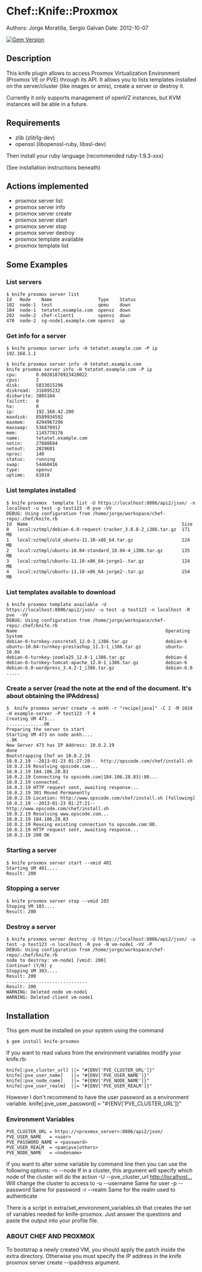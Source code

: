 # Chef::Knife::Proxmox

Authors: Jorge Moratilla, Sergio Galvan
Date: 2012-10-07

[![Gem Version](https://badge.fury.io/rb/knife-proxmox.png)](http://badge.fury.io/rb/knife-proxmox)

## Description

This knife plugin allows to access Proxmox Virtualization Environment (Proxmox VE or PVE) through its API.
It allows you to lists templates installed on the server/cluster (like images or amis), create a server or
destroy it.

Currently it only supports management of openVZ instances, but KVM instances will be able in a future.

## Requirements

* zlib (zlib1g-dev)
* openssl (libopenssl-ruby, libssl-dev)

Then install your ruby language (recommended ruby-1.9.3-xxx)

(See installation instructions beneath)


## Actions implemented

+ proxmox server list
+ proxmox server info
+ proxmox server create
+ proxmox server start
+ proxmox server stop
+ proxmox server destroy
+ proxmox template available
+ proxmox template list

## Some Examples

### List servers
    $ knife proxmox server list
    Id   Node    Name                 Type    Status
    102  node-1  test                 qemu    down
    104  node-1  tetatet.example.com  openvz  down
    202  node-2  chef-client1         openvz  down
    470  node-2  sg-node1.example.com openvz  up

### Get info for a server
    $ knife proxmox server info -H tetatet.example.com -P ip
    192.168.1.1

    $ knife proxmox server info -H tetatet.example.com
    knife proxmox server info -H tetatet.example.com -P ip
    cpu:       0.00281876923420022
    cpus:      2
    disk:      5833015296
    diskread:  316895232
    diskwrite: 3805184
    failcnt:   0
    ha:        0
    ip:        192.168.42.200
    maxdisk:   8589934592
    maxmem:    4294967296
    maxswap:   536870912
    mem:       1145778176
    name:      tetatet.example.com
    netin:     27888604
    netout:    2829601
    nproc:     140
    status:    running
    swap:      54460416
    type:      openvz
    uptime:    61018


### List templates installed
    $ knife proxmox  template list -U https://localhost:8006/api2/json/ -n localhost -u test -p test123 -R pve -VV
    DEBUG: Using configuration from /home/jorge/workspace/chef-repo/.chef/knife.rb
    Id  Name                                                         Size
    0   local:vztmpl/debian-6.0-request-tracker_3.8.8-2_i386.tar.gz  171 MB
    1   local:vztmpl/old_ubuntu-11.10-x86_64.tar.gz                  124 MB
    2   local:vztmpl/ubuntu-10.04-standard_10.04-4_i386.tar.gz       135 MB
    3   local:vztmpl/ubuntu-11.10-x86_64-jorge1-.tar.gz              124 MB
    4   local:vztmpl/ubuntu-11.10-x86_64-jorge2-.tar.gz              154 MB


### List templates available to download
    $ knife proxmox template available -U https://localhost:8006/api2/json/ -u test -p test123 -n localhost -R pve  -VV
    DEBUG: Using configuration from /home/jorge/workspace/chef-repo/.chef/knife.rb
    Name                                                       Operating System
    debian-6-turnkey-concrete5_12.0-1_i386.tar.gz              debian-6
    ubuntu-10.04-turnkey-prestashop_11.3-1_i386.tar.gz         ubuntu-10.04
    debian-6-turnkey-joomla25_12.0-1_i386.tar.gz               debian-6
    debian-6-turnkey-tomcat-apache_12.0-1_i386.tar.gz          debian-6
    debian-6.0-wordpress_3.4.2-1_i386.tar.gz                   debian-6.0 .....


### Create a server (read the note at the end of the document.  It's about obtaining the IPAddress)

    $  knife proxmox server create -n ankh -r "recipe[java]" -C 2 -M 1024 -H example-server -P test123 -T 4
    Creating VM 473...
    ..............OK
    Preparing the server to start
    Starting VM 473 on node ankh....
    ..OK
    New Server 473 has IP Address: 10.0.2.19
    done
    Bootstrapping Chef on 10.0.2.19
    10.0.2.19 --2013-01-23 01:27:20--  http://opscode.com/chef/install.sh
    10.0.2.19 Resolving opscode.com...
    10.0.2.19 184.106.28.83
    10.0.2.19 Connecting to opscode.com|184.106.28.83|:80...
    10.0.2.19 connected.
    10.0.2.19 HTTP request sent, awaiting response...
    10.0.2.19 301 Moved Permanently
    10.0.2.19 Location: http://www.opscode.com/chef/install.sh [following]
    10.0.2.19 --2013-01-23 01:27:21--  http://www.opscode.com/chef/install.sh
    10.0.2.19 Resolving www.opscode.com...
    10.0.2.19 184.106.28.83
    10.0.2.19 Reusing existing connection to opscode.com:80.
    10.0.2.19 HTTP request sent, awaiting response...
    10.0.2.19 200 OK


### Starting a server
    $ knife proxmox server start --vmid 401
    Starting VM 401....
    Result: 200


### Stopping a server
    $ knife proxmox server stop --vmid 103
    Stoping VM 103....
    Result: 200


### Destroy a server
    $ knife proxmox server destroy -U https://localhost:8006/api2/json/ -u test -p test123 -n localhost -R pve -N vm-node1 -VV -P
    DEBUG: Using configuration from /home/jorge/workspace/chef-repo/.chef/knife.rb
    node to destroy: vm-node1 [vmid: 200]
    Continue? (Y/N) y
    Stopping VM 303....
    Result: 200
    ..............................
    Result: 200
    WARNING: Deleted node vm-node1
    WARNING: Deleted client vm-node1


## Installation

This gem must be installed on your system using the command

    $ gem install knife-proxmox

If you want to read values from the environment variables modify your knife.rb:

    knife[:pve_cluster_url] ||= "#{ENV['PVE_CLUSTER_URL']}"
    knife[:pve_user_name]   ||= "#{ENV['PVE_USER_NAME']}"
    knife[:pve_node_name]   ||= "#{ENV['PVE_NODE_NAME']}"
    knife[:pve_user_realm]  ||= "#{ENV['PVE_USER_REALM']}"

However I don't recommend to have the user password as a environment variable.
knife[:pve_user_password] = "#{ENV['PVE_CLUSTER_URL']}"

### Environment Variables

    PVE_CLUSTER_URL = https://<proxmox_server>:8006/api2/json/
    PVE_USER_NAME   = <user>
    PVE_PASSWORD_NAME = <password>
    PVE_USER_REALM  = <pam|pve|others>
    PVE_NODE_NAME   = <nodename>

If you want to alter some variable by command line then you can use the following options:
-n --node <node>   If in a cluster, this argument will specify which node of the cluster will do the action
-U --pve_cluster_url <http://localhost...> Will change the cluster to access to
-u --username <user>   Same for user
-p --password <pass>   Same for password
-r --realm    <realm>  Same for the realm used to authenticate

There is a script in extra/set_environment_variables.sh that creates the
set of variables needed for knife-proxmox. Just answer the questions and
paste the output into your profile file.



### ABOUT CHEF AND PROXMOX

To bootstrap a newly created VM, you should apply the patch inside the extra directory.  Otherwise you must
specify the IP address in the knife proxmox server create --ipaddress argument.

